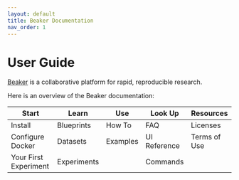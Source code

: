 ```yaml
---
layout: default
title: Beaker Documentation
nav_order: 1
---
```


# User Guide

[Beaker](https://beaker-pub.allenai.org) is a collaborative platform for
rapid, reproducible research.

Here is an overview of the Beaker documentation:

| Start | Learn | Use | Look Up   | Resources |
| ----- | ----- | --- | --------- | --------- |
| Install |  Blueprints | How To    | FAQ | Licenses    | 
| Configure Docker |  Datasets | Examples    | UI Reference | Terms of Use    | beaker    | 
| Your First Experiment |  Experiments |    |  Commands |     | beaker    | 

